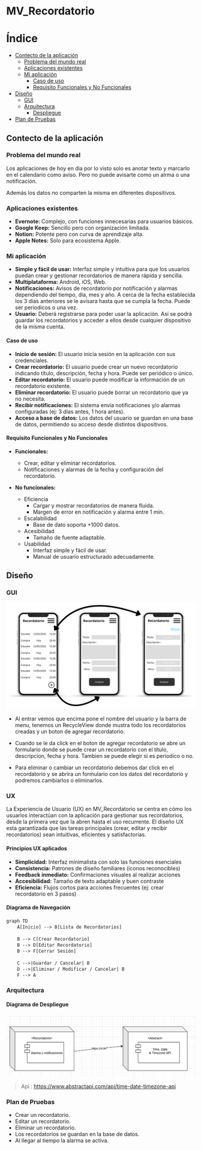 # MV_Recordatorio
# Índice
+ [Contecto de la aplicación](#contecto-de-la-aplicación)
  + [Problema del mundo real](#problema-del-mundo-real)
  + [Aplicaciones existentes](#aplicaciones-existentes)
  + [Mi aplicación](#mi-aplicación)
    + [Caso de uso](#caso-de-uso)
    + [Requisito Funcionales y No Funcionales](#requisito-funcionales-y-no-funcionales)
+ [Diseño](#diseño)
    + [GUI](#gui)
    + [Arquitectura](#arquitectura)
        + [Despliegue](#despliegue)
+ [Plan de Pruebas](#plan-de-pruebas)


## Contecto de la aplicación
### Problema del mundo real
Los aplicaciones de hoy en dia por lo visto solo es anotar texto y marcarlo en el calendario como aviso. Pero no puede avisarte como un alrma o una notificación. 

Además los datos no comparten la misma en diferentes dispositivos.

### Aplicaciones existentes
+ **Evernote:** Complejo, con funciones innecesarias para usuarios básicos.
+ **Google Keep:** Sencillo pero con organización limitada.
+ **Notion:** Potente pero con curva de aprendizaje alta.
+ **Apple Notes:** Solo para ecosistema Apple.

### Mi aplicación
+ **Simple y fácil de usar:** Interfaz simple y intuitiva para que los usuarios puedan crear y gestionar recordatorios de manera rápida y sencilla.
+ **Multiplataforma:** Android, iOS, Web.
+ **Notificaciones:** Avisos de recordatorio por notificación y alarmas dependiendo del tiempo, dia, mes y año. A cerca de la fecha establecida los 3 dias anteriores se le avisara hasta que se cumpla la fecha. Puede ser periodicos o una vez.
+ **Usuario:** Deberá registrarse para poder usar la aplicación. Así se podrá guardar los recordatorios y acceder a ellos desde cualquier dispositivo de la misma cuenta.

#### Caso de uso
+ **Inicio de sesión:** El usuario inicia sesión en la aplicación con sus credenciales.
+ **Crear recordatorio:** El usuario puede crear un nuevo recordatorio indicando título, descripción, fecha y hora. Puede ser periódico o único.
+ **Editar recordatorio:** El usuario puede modificar la información de un recordatorio existente.
+ **Eliminar recordatorio:** El usuario puede borrar un recordatorio que ya no necesita.
+ **Recibir notificaciones:** El sistema envía notificaciones y/o alarmas configuradas (ej: 3 días antes, 1 hora antes).
+ **Acceso a base de datos:** Los datos del usuario se guardan en una base de datos, permitiendo su acceso desde distintos dispositivos.

#### Requisito Funcionales y No Funcionales
+ **Funcionales:**
    + Crear, editar y eliminar recordatorios.
    + Notificaciones y alarmas de la fecha y configuración del recordatorio.

+ **No funcionales:**
    + Eficiencia
        + Cargar y mostrar recordatorios de manera fluida.
        + Margen de error en notificación y alarma entre 1 min.
    + Escalabilidad
        + Base de dato soporta +1000 datos.
    + Acesibilidad
        + Tamaño de fuente adaptable.
    + Usabilidad
        + Interfaz simple y fácil de usar.
        + Manual de usuario estructurado adecuadamente.

## Diseño
### GUI
<img src="/Multimedia/InterfazUsuario.png">

+ Al entrar vemos que encima pone el nombre del usuario y la barra de menu, tenemos un RecycleView donde mustra todo los recordatorios creadas y un boton de agregar recordatorio.

+ Cuando se le da click en el boton de agregar recordatorio se abre un formulario donde se puede crear un recordatorio con el titulo, descripcion, fecha y hora. Tambien se puede elegir si es periodico o no.

+ Para eliminar o cambiar un recordatorio debemos dar click en el recordatorio y se abrira un formulario con los datos del recordatorio y podremos cambiarlos o eliminarlos.
### UX
La Experiencia de Usuario (UX) en MV_Recordatorio se centra en cómo los usuarios interactúan con la aplicación para gestionar sus recordatorios, desde la primera vez que la abren hasta el uso recurrente. El diseño UX esta garantizada que las tareas principales (crear, editar y recibir recordatorios) sean intuitivas, eficientes y satisfactorias.

#### Principios UX aplicados
- **Simplicidad:** Interfaz minimalista con solo las funciones esenciales
- **Consistencia:** Patrones de diseño familiares (iconos reconocibles) 
- **Feedback inmediato:** Confirmaciones visuales al realizar acciones
- **Accesibilidad:** Tamaño de texto adaptable y buen contraste
- **Eficiencia:** Flujos cortos para acciones frecuentes (ej: crear recordatorio en 3 pasos)

#### Diagrama de Navegación
```mermaid
graph TD
    A[Inicio] --> B[Lista de Recordatorios]

    B --> C[Crear Recordatorio]
    B --> D[Editar Recordatorio]
    B --> F[Cerrar Sesión]

    C -->|Guardar / Cancelar| B
    D -->|Eliminar / Modificar / Cancelar| B
    F --> A
```

### Arquitectura
#### Diagrama de Despliegue
<img src="/Multimedia/DiagramaDespliegue.png">

>Api : https://www.abstractapi.com/api/time-date-timezone-api

### Plan de Pruebas
+ Crear un recordatorio.
+ Editar un recordatorio.
+ Eliminar un recordatorio.
+ Los recordatorios se guardan en la base de datos.
+ Al llegar al tiempo la alarma se activa.